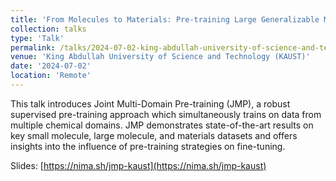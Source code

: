 ```yaml
---
title: 'From Molecules to Materials: Pre-training Large Generalizable Models for Atomic Property Prediction'
collection: talks
type: 'Talk'
permalink: /talks/2024-07-02-king-abdullah-university-of-science-and-technology-kaust-from-molecules-to-materials-pre-training-large-generalizable-models-for-atomic-property-prediction
venue: 'King Abdullah University of Science and Technology (KAUST)'
date: '2024-07-02'
location: 'Remote'
---
```


This talk introduces Joint Multi-Domain Pre-training (JMP), a robust supervised pre-training approach which simultaneously trains on data from multiple chemical domains. JMP demonstrates state-of-the-art results on key small molecule, large molecule, and materials datasets and offers insights into the influence of pre-training strategies on fine-tuning.

Slides: [https://nima.sh/jmp-kaust](https://nima.sh/jmp-kaust)

